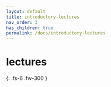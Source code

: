 ```yaml
---
layout: default
title: introductory-lectures
nav_order: 3
has_children: true
permalink: /docs/introductory-lectures
---
```


# lectures

{: .fs-6 .fw-300 }
